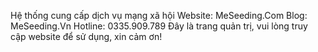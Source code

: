 Hệ thống cung cấp dịch vụ mạng xã hội
Website: MeSeeding.Com
Blog: MeSeeding.Vn
Hotline: 0335.909.789
Đây là trang quản trị, vui lòng truy cập website để sử dụng, xin cảm ơn!
